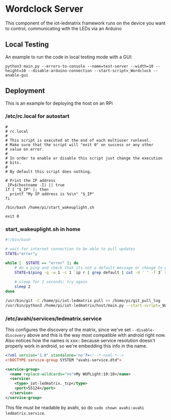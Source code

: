 # Wordclock Server
This component of the iot-ledmatrix framework runs on the
device you want to control, communicating with the LEDs via an
Arduino

## Local Testing
An example to run the code in local testing mode with a GUI:
```shell script
python3 main.py --errors-to-console --name=test-server --width=10 --height=10 --disable-arduino-connection --start-script=_Wordclock --enable-gui
```

## Deployment
This is an example for deploying the host on an RPi

### /etc/rc.local for autostart
```bash!/bin/sh -e
#
# rc.local
#
# This script is executed at the end of each multiuser runlevel.
# Make sure that the script will "exit 0" on success or any other
# value on error.
#
# In order to enable or disable this script just change the execution
# bits.
#
# By default this script does nothing.

# Print the IP address
_IP=$(hostname -I) || true
if [ "$_IP" ]; then
  printf "My IP address is %s\n" "$_IP"
fi

/bin/bash /home/pi/start_wakeuplight.sh

exit 0
```

### start_wakeuplight.sh in home
```bash
#!/bin/bash

# wait for internet connection to be able to pull updates
STATE="error";

while [  $STATE == "error" ]; do
    # do a ping and check that its not a default message or change to grep for something else
    STATE=$(ping -q -w 1 -c 1 `ip r | grep default | cut -d ' ' -f 3` > /dev/null && echo ok || echo error)
    
    # sleep for 2 seconds; try again
    sleep 2
done

/usr/bin/git -C /home/pi/iot-ledmatrix pull >> /home/pi/git_pull_log
/usr/bin/python3 /home/pi/iot-ledmatrix/host/main.py --start-script=_WakeUpLight --name="My WUPLight" --disable-discovery --width=10 --height=6 --logfile=/home/pi/matrix.log --keepalive >> /home/pi/output_matrix.log
```


### /etc/avahi/services/ledmatrix.service
This configures the discovery of the matrix, since we've set `--disable-discovery` above and this is the way
most compatible with android right now. Also notices how the names is xxx:<width>:<height> because service resolution
doesn't properly work in android, so we're embedding this info in the name.

```xml
<?xml version="1.0" standalone='no'?><!--*-nxml-*-->
<!DOCTYPE service-group SYSTEM "avahi-service.dtd">

<service-group>
  <name replace-wildcards="no">My WUPLight:10:10</name>
  <service>
    <type>_iot-ledmatrix._tcp</type>
    <port>55124</port>
  </service>
</service-group>
```

This file must be readable by avahi, so do `sudo chown avahi:avahi ledmatrix.service`.